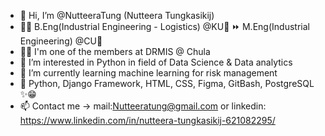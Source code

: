 - 👋 Hi, I’m @NutteeraTung (Nutteera Tungkasikij)
- 👩‍🎓 B.Eng(Industrial Engineering - Logistics) @KU💚 ⏩ M.Eng(Industrial Engineering) @CU💟
- 🐱‍💻 I'm one of the members at DRMIS @ Chula
- 👀 I’m interested in Python in field of Data Science & Data analytics
- 🌱 I’m currently learning machine learning for risk management
- 🎈 Python, Django Framework, HTML, CSS, Figma, GitBash, PostgreSQL ✨😁
- 📫 Contact me -> mail:Nutteeratung@gmail.com or linkedin: https://www.linkedin.com/in/nutteera-tungkasikij-621082295/



<!---
NutteeraTung/NutteeraTung is a ✨ special ✨ repository because its `README.md` (this file) appears on your GitHub profile.
You can click the Preview link to take a look at your changes.
--->

